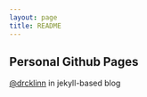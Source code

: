 ```yaml
---
layout: page
title: README
---
```


## Personal Github Pages
[@drcklinn](https://drcklinn.github.io) in jekyll-based blog
